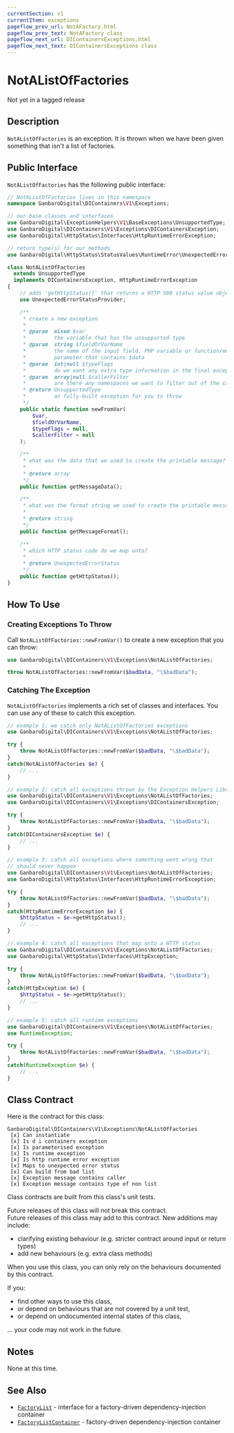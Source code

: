 ```yaml
---
currentSection: v1
currentItem: exceptions
pageflow_prev_url: NotAFactory.html
pageflow_prev_text: NotAFactory class
pageflow_next_url: DIContainersExceptions.html
pageflow_next_text: DIContainersExceptions class
---
```


# NotAListOfFactories

<div class="callout warning" markdown="1">
Not yet in a tagged release
</div>

## Description

`NotAListOfFactories` is an exception. It is thrown when we have been given something that isn't a list of factories.

## Public Interface

`NotAListOfFactories` has the following public interface:

```php
// NotAListOfFactories lives in this namespace
namespace GanbaroDigital\DIContainers\V1\Exceptions;

// our base classes and interfaces
use GanbaroDigital\ExceptionHelpers\V1\BaseExceptions\UnsupportedType;
use GanbaroDigital\DIContainers\V1\Exceptions\DIContainersException;
use GanbaroDigital\HttpStatus\Interfaces\HttpRuntimeErrorException;

// return type(s) for our methods
use GanbaroDigital\HttpStatus\StatusValues\RuntimeError\UnexpectedErrorStatus;

class NotAListOfFactories
  extends UnsupportedType
  implements DIContainersException, HttpRuntimeErrorException
{
    // adds 'getHttpStatus()' that returns a HTTP 500 status value object
    use UnexpectedErrorStatusProvider;

    /**
     * create a new exception
     *
     * @param  mixed $var
     *         the variable that has the unsupported type
     * @param  string $fieldOrVarName
     *         the name of the input field, PHP variable or function/method
     *         parameter that contains $data
     * @param  int|null $typeFlags
     *         do we want any extra type information in the final exception message?
     * @param  array|null $callerFilter
     *         are there any namespaces we want to filter out of the call stack?
     * @return UnsupportedType
     *         an fully-built exception for you to throw
     */
    public static function newFromVar(
        $var,
        $fieldOrVarName,
        $typeFlags = null,
        $callerFilter = null
    );

    /**
     * what was the data that we used to create the printable message?
     *
     * @return array
     */
    public function getMessageData();

    /**
     * what was the format string we used to create the printable message?
     *
     * @return string
     */
    public function getMessageFormat();

    /**
     * which HTTP status code do we map onto?
     *
     * @return UnexpectedErrorStatus
     */
    public function getHttpStatus();
}
```

## How To Use

### Creating Exceptions To Throw

Call `NotAListOfFactories::newFromVar()` to create a new exception that you can throw:

```php
use GanbaroDigital\DIContainers\V1\Exceptions\NotAListOfFactories;

throw NotAListOfFactories::newFromVar($badData, "\$badData");
```

### Catching The Exception

`NotAListOfFactories` implements a rich set of classes and interfaces. You can use any of these to catch this exception.

```php
// example 1: we catch only NotAListOfFactories exceptions
use GanbaroDigital\DIContainers\V1\Exceptions\NotAListOfFactories;

try {
    throw NotAListOfFactories::newFromVar($badData, "\$badData");
}
catch(NotAListOfFactories $e) {
    // ...
}
```

```php
// example 2: catch all exceptions thrown by the Exception Helpers Library
use GanbaroDigital\DIContainers\V1\Exceptions\NotAListOfFactories;
use GanbaroDigital\DIContainers\V1\Exceptions\DIContainersException;

try {
    throw NotAListOfFactories::newFromVar($badData, "\$badData");
}
catch(DIContainersException $e) {
    // ...
}
```

```php
// example 3: catch all exceptions where something went wrong that
// should never happen
use GanbaroDigital\DIContainers\V1\Exceptions\NotAListOfFactories;
use GanbaroDigital\HttpStatus\Interfaces\HttpRuntimeErrorException;

try {
    throw NotAListOfFactories::newFromVar($badData, "\$badData");
}
catch(HttpRuntimeErrorException $e) {
    $httpStatus = $e->getHttpStatus();
    // ...
}
```

```php
// example 4: catch all exceptions that map onto a HTTP status
use GanbaroDigital\DIContainers\V1\Exceptions\NotAListOfFactories;
use GanbaroDigital\HttpStatus\Interfaces\HttpException;

try {
    throw NotAListOfFactories::newFromVar($badData, "\$badData");
}
catch(HttpException $e) {
    $httpStatus = $e->getHttpStatus();
    // ...
}
```

```php
// example 5: catch all runtime exceptions
use GanbaroDigital\DIContainers\V1\Exceptions\NotAListOfFactories;
use RuntimeException;

try {
    throw NotAListOfFactories::newFromVar($badData, "\$badData");
}
catch(RuntimeException $e) {
    // ...
}
```

## Class Contract

Here is the contract for this class:

    GanbaroDigital\DIContainers\V1\Exceptions\NotAListOfFactories
     [x] Can instantiate
     [x] Is d i containers exception
     [x] Is parameterised exception
     [x] Is runtime exception
     [x] Is http runtime error exception
     [x] Maps to unexpected error status
     [x] Can build from bad list
     [x] Exception message contains caller
     [x] Exception message contains type of non list

Class contracts are built from this class's unit tests.

<div class="callout success">
Future releases of this class will not break this contract.
</div>

<div class="callout info" markdown="1">
Future releases of this class may add to this contract. New additions may include:

* clarifying existing behaviour (e.g. stricter contract around input or return types)
* add new behaviours (e.g. extra class methods)
</div>

<div class="callout warning" markdown="1">
When you use this class, you can only rely on the behaviours documented by this contract.

If you:

* find other ways to use this class,
* or depend on behaviours that are not covered by a unit test,
* or depend on undocumented internal states of this class,

... your code may not work in the future.
</div>

## Notes

None at this time.

## See Also

* [`FactoryList`](../Interfaces/FactoryList.html) - interface for a factory-driven dependency-injection container
* [`FactoryListContainer`](../InstanceBuilders/FactoryListContainer.html) - factory-driven dependency-injection container

